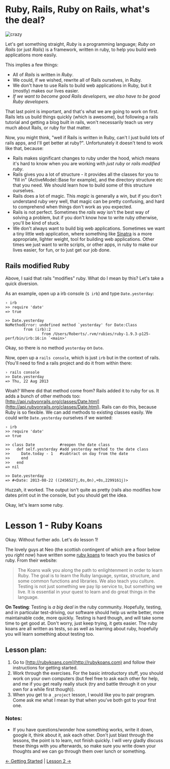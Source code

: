 # Ruby, Rails, Ruby on Rails, what's the deal?

![crazy](http://media2.giphy.com/media/C1ODiCUL8VO9O/original.gif)

Let's get something straight, _Ruby_ is a programming language; _Ruby on Rails_ (or just _Rails_) is a framework, written in ruby, to help you build web applications more easily.

This implies a few things:

* All of _Rails_ is written in _Ruby_.
* We could, if we wished, rewrite all of Rails ourselves, in Ruby.
* We don't have to use Rails to build web applications in Ruby, but it (mostly) makes our lives easier.
* _If we want to become good Rails developers, we also have to be good Ruby developers._

That last point is important, and that's what we are going to work on first. Rails lets us build things quickly (which is awesome), but following a rails tutorial and getting a blog built in rails, won't necessarily teach us very much about Rails, or ruby for that matter.

Now, you might think, "well if Rails is written in Ruby, can't I just build lots of rails apps, and I'll get better at ruby?". Unfortunately it doesn't tend to work like that, because:

* Rails makes significant changes to ruby under the hood, which means it's hard to know when you are working with _just ruby_ or _rails modified ruby_.
* Rails gives you a lot of structure - it provides all the classes for you to "fill in" (ActiveModel::Base for example), and the directory structure etc that you need. We should learn how to build some of this structure ourselves.
* Rails does a lot of magic. This _magic_ is generally a win, but if you don't understand ruby very well, that magic can be pretty confusing, and hard to comprehend when things don't work as you expected.
* Rails is not perfect. Sometimes the _rails way_ isn't the best way of solving a problem, but if you don't know how to write ruby otherwise, you'll be kind of stuck.
* We don't always want to build big web applications. Sometimes we want a tiny little web application, where something like [Sinatra](http://www.sinatrarb.com/) is a more appropriate, lighter weight, tool for building web applications. Other times we just want to write scripts, or other apps, in ruby to make our lives easier, for fun, or to just get our job done.

## Rails modified Ruby

Above, I said that rails "modifies" ruby. What do I mean by this? Let's take a quick diversion.

As an example, open up a irb console (`$ irb`) and type `Date.yesterday`:

```
› irb
>> require 'date'
=> true

>> Date.yesterday
NoMethodError: undefined method `yesterday' for Date:Class
        from (irb):2
                from /Users/Roberts/.rvm/rubies/ruby-1.9.3-p125-perf/bin/irb:16:in `<main>'
```

Okay, so there is no method `yesterday` on `Date`.

Now, open up a `rails console`, which is just `irb` but in the context of rails. (You'll need to find a rails project and do it from within there:

```
› rails console
>> Date.yesterday
=> Thu, 22 Aug 2013
```

Woah? Where did that method come from? Rails added it to ruby for us. It adds a bunch of other methods too: [http://api.rubyonrails.org/classes/Date.html](http://api.rubyonrails.org/classes/Date.html). Rails can do this, because Ruby is so flexible. We can add methods to existing classes easily. We could write `Date.yesterday` ourselves if we wanted:


```
› irb
>> require 'date'
=> true

>> class Date           #reopen the date class
>>   def self.yesterday #add yesterday method to the date class
>>     Date.today - 1   #subtract on day from the date
>>     end
>>   end
=> nil

>> Date.yesterday
=> #<Date: 2013-08-22 ((2456527j,0s,0n),+0s,2299161j)>
```

Huzzah, it worked. The output isn't quite as pretty (rails also modifies how dates print out in the console, but you should get the idea.

Okay, let's learn some ruby.

# Lesson 1 - Ruby Koans

Okay. Without further ado. Let's do lesson 1!

The lovely guys at Neo (the scottish contingent of which are a floor below you _right now_) have written some [ruby koans](http://rubykoans.com/) to teach you the basics of ruby. From their website:

> The Koans walk you along the path to enlightenment in order to learn Ruby. The goal is to learn the Ruby language, syntax, structure, and some common functions and libraries. We also teach you culture. Testing is not just something we pay lip service to, but something we live. It is essential in your quest to learn and do great things in the language.

__On Testing__: Testing is _a big deal_ in the ruby community. Hopefully, testing, and in particular test-driving, our software should help us write better, more maintainable code, more quickly. Testing is hard though, and will take some time to get good at. Don't worry, just keep trying, it gets easier. The ruby koans are all written as tests, so as well as learning about ruby, hopefully you will learn something about testing too.


## Lesson plan: 

1. Go to [http://rubykoans.com](http://rubykoans.com) and follow their instructions for getting started.
2. Work through the exercises. For the basic introductory stuff, you should work on your own computers (but feel free to ask each other for help, and me if you get really really stuck (try and battle through it on your own for a while first though)).
3. When you get to a `_project` lesson, I would like you to pair program. Come ask me what I mean by that when you've both got to your first one.

### Notes:

* If you have questions/wonder how something works, write it down, google it, think about it, ask each other. Don't just blast through the lessons, the point is to learn, not finish quickly. I will very gladly discuss these things with you afterwards, so make sure you write down your thoughts and we can go through them over lunch or something.


[← Getting Started](0-getting-started.md) | [Lesson 2 →](2-Git-Immersion.md)
